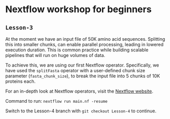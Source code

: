 # Nextflow workshop for beginners

## `Lesson-3`
At the moment we have an input file of 50K amino acid sequences. Splitting this into smaller chunks, can enable parallel processing, leading in lowered execution duration.
This is common practice while building scalable pipelines that will run on huge volumes of data.

To achieve this, we are using our first Nextflow operator.
Specifically, we have used the `splitFasta` operator with a user-defined chunk size parameter (`fasta_chunk_size`), to break the input file into 5 chunks of 10K proteins each.

For an in-depth look at Nextflow operators, visit the [Nextflow website](https://www.nextflow.io/docs/latest/reference/operator.html).

Command to run: `nextflow run main.nf -resume`

Switch to the Lesson-4 branch with `git checkout Lesson-4` to continue.
